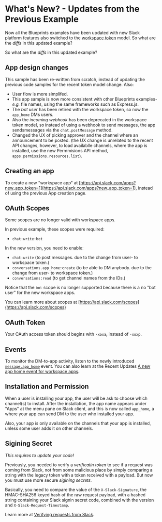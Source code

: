 # What's New? - Updates from the Previous Example

Now all the Blueprints examples have been updated with new Slack platform features also switched to the [workspace token](https://api.slack.com/docs/working-with-workspace-tokens) model. So what are the *diffs* in this updated example?

So what are the *diffs* in this updated example?

## App design changes

This sample has been re-written from scratch, instead of updating the previous code samples for the recent token model change. Also:

* User flow is more simplifed. 
* This app sample is now more consistent with other Blueprints examples- *e.g.* file names, using the same frameworks such as Express.js.
* The *bot user* has been retired with the workspace token, so now the `app_home` DMs users.
* Also the *incoming webhook* has been deprecated in the workspace token model, so instead of using a webhook to send messages, the app sendsmessages via the `chat.postMessage` method.
* Changed the UX of picking approver and the channel where an announcement to be posted. (the UX change is unrelated to the recent API changes, however, to load availablle channels, where the app is installed, use the new Permmisions API method, `apps.permissions.resources.list`).


## Creating an app

To create a new "workspace app" at [https://api.slack.com/apps?new_app_token=1](https://api.slack.com/apps?new_app_token=1), instead of using the previous App creation page.

## OAuth Scopes

Some scopes are no longer valid with workspace apps.

In previous example, these scopes were required:
* `chat:write:bot`

In the new version, you need to enable:
* `chat:write` (to post messages. due to the change from user- to workspace token.)
* `conversations.app_home:create` (to be able to DM anybody. due to the change from user- to workspace token.)
* `conversations:read` (to get channel names from the IDs.)

Notice that the `bot` scope is no longer supported because there is a no "bot user" for the new workspace apps.

You can learn more about scopes at [https://api.slack.com/scopes](https://api.slack.com/scopes)

## OAuth Token

Your OAuth access token should begins with `-xoxa`, instead of `-xoxp`.

## Events

To monitor the DM-to-app activity, listen to the newly introduced [`message.app_home`](https://api.slack.com/events/message.app_home) event. You can also learn at the Recent Updates [A new app home event for workspace apps](https://api.slack.com/changelog/2018-05-app-home-events-for-workspace-apps).

## Installation and Permission

When a user is installing your app, the user will be ask to choose which channel(s) to install. After the installation, the app name appears under "Apps" at the menu pane on Slack client, and this is now called `app_home`, a where your app can send DM to the user who installed your app. 

Also, your app is only available on the channels that your app is installed, unless some user adds it on other channels. 


## Sigining Secret 

*This requires to update your code!*

Previously, you needed to verify a *verificatin token* to see if a request was coming from Slack, not from some malicious place by simply comparing a string with the legacy token with a token received with a payload. But now you must use more secure *sigining secrets*.

Basically, you need to compare the value of the `X-Slack-Signature`, the HMAC-SHA256 keyed hash of the raw request payload, with a hashed string containing your Slack signin secret code, combined with the version and `X-Slack-Request-Timestamp`. 

Learn more at [Verifying requests from Slack](https://api.slack.com/docs/verifying-requests-from-slack).
